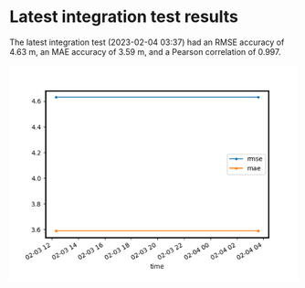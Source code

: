 
Latest integration test results
===============================


The latest integration test (2023-02-04 03:37) had an RMSE accuracy of 4.63 m, an MAE accuracy of 3.59 m, and a Pearson correlation of 0.997.

<img src="stats_tests.png" width="600"/>
